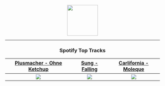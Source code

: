 <p align="center">
  <a href="https://www.tobiasmichael.de">
    <img src="https://tobiasmichael.de/assets/logo.gif" width="100" height="100"/>
  </a>
</p>

---

<h3 align="center">Spotify Top Tracks</h3>

[Plusmacher - Ohne Ketchup](https://open.spotify.com/track/26iQlWeI9At3KOltyTxscm)|[Sung - Falling](https://open.spotify.com/track/3pFKdYf7XEowConVotO1tv)|[Carlifornia - Moleque](https://open.spotify.com/track/731Ezexbe22F1hJ6R6Oc4u)
:---:|:----:|:----:
<img src="https://i.scdn.co/image/ab67616d00001e02563262bab2c33cfa71a5d2ee"/>|<img src="https://i.scdn.co/image/ab67616d00001e02fdf4399760912cad2f295fda"/>|<img src="https://i.scdn.co/image/ab67616d00001e02828b8f09d7055982be08ea92"/>